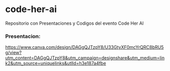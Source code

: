 # code-her-ai
Repositorio con Presentaciones y Codigos del evento Code Her AI

### Presentacion:
https://www.canva.com/design/DAGgQJTzpY8/U33GtyXF0mcYrQRC8bRU5g/view?utm_content=DAGgQJTzpY8&utm_campaign=designshare&utm_medium=link2&utm_source=uniquelinks&utlId=h3e187a4fbe 
